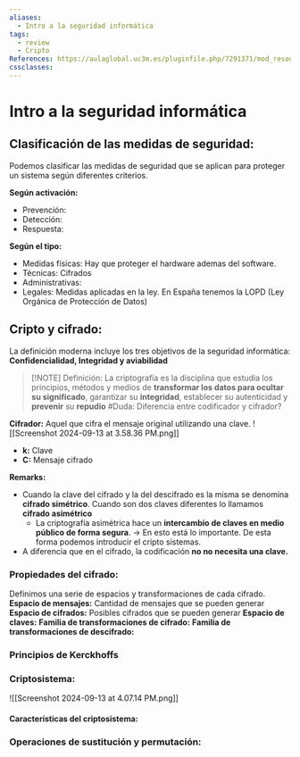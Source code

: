 ```yaml
---
aliases:
  - Intro a la seguridad informática
tags:
  - review
  - Cripto
References: https://aulaglobal.uc3m.es/pluginfile.php/7291371/mod_resource/content/1/M1_Intro_Ciber_Cifrado_2425.pdf
cssclasses:
---
```

# Intro a la seguridad informática 
## Clasificación de las medidas de seguridad: 
Podemos clasificar las medidas de seguridad que se aplican para proteger un sistema según diferentes criterios. 

**Según activación:**
+ Prevención: 
+ Detección:
+ Respuesta:

**Según el tipo:**
+ Medidas físicas: Hay que proteger el hardware ademas del software. 
+ Técnicas: Cifrados
+ Administrativas: 
+ Legales: Medidas aplicadas en la ley. En España tenemos la LOPD (Ley Orgánica de Protección de Datos)
## Cripto y cifrado: 
La definición moderna incluye los tres objetivos de la seguridad informática: **Confidencialidad, Integridad y aviabilidad**

> [!NOTE] Definición:
> La criptografía es la disciplina que estudia los principios, métodos y medios de **transformar los datos para ocultar su significado**, garantizar su **integridad**, establecer su autenticidad y **prevenir** su **repudio** 
#Duda: Diferencia entre codificador y cifrador?

**Cifrador:** Aquel que cifra el mensaje original utilizando una clave.
![[Screenshot 2024-09-13 at 3.58.36 PM.png]]
+ **k:** Clave
+ **C:** Mensaje cifrado

**Remarks:**
+ Cuando la clave del cifrado y la del descifrado es la misma se denomina **cifrado simétrico**. Cuando son dos claves diferentes lo llamamos **cifrado asimétrico**
	+ La criptografía asimétrica hace un **intercambio de claves en medio público de forma segura**. → En esto está lo importante. 
	  De esta forma podemos introducir el cripto sistemas.
+ A diferencia que en el cifrado, la codificación **no no necesita una clave.**

### Propiedades del cifrado: 
Definimos una serie de espacios y transformaciones de cada cifrado. 
**Espacio de mensajes:** Cantidad de mensajes que se pueden generar
**Espacio de cifrados:** Posibles cifrados que se pueden generar
**Espacio de claves:**
**Familia de transformaciones de cifrado:**
**Familia de transformaciones de descifrado:**

### Principios de Kerckhoffs

### Criptosistema:
![[Screenshot 2024-09-13 at 4.07.14 PM.png]]
#### Características del criptosistema:

### Operaciones de sustitución y permutación: 
